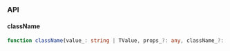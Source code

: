 

### API

#### className

```ts
function className(value_: string | TValue, props_?: any, className_?: string, options_?: IOptions): string;
```

